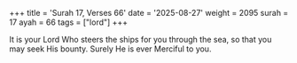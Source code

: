 +++
title = 'Surah 17, Verses 66'
date = '2025-08-27'
weight = 2095
surah = 17
ayah = 66
tags = ["lord"]
+++

It is your Lord Who steers the ships for you through the sea, so that you may seek His bounty. Surely He is ever Merciful to you.